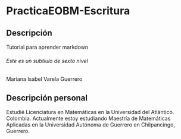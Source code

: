 # PracticaEOBM-Escritura
## Descripción 
Tutorial para aprender markdown 
###### Este es un subtíulo de sexto nivel 
Mariana Isabel Varela Guerrero 

## Descripción personal
Estudié Licenciatura en Matemáticas en la Universidad del Atlántico. Colombia. Actualmente estoy estudiando Maestría de Matemáticas Aplicadas en la Universidad Autónoma de Guerrero en Chilpancingo, Guerrero. 

